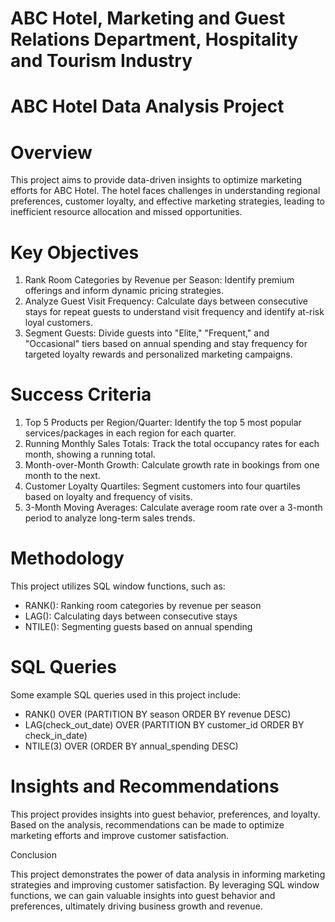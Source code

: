 # ABC Hotel, Marketing and Guest Relations Department, Hospitality and Tourism Industry

# ABC Hotel Data Analysis Project

# Overview

This project aims to provide data-driven insights to optimize marketing efforts for ABC Hotel. The hotel faces challenges in understanding regional preferences, customer loyalty, and effective marketing strategies, leading to inefficient resource allocation and missed opportunities.

# Key Objectives

1. Rank Room Categories by Revenue per Season: Identify premium offerings and inform dynamic pricing strategies.
2. Analyze Guest Visit Frequency: Calculate days between consecutive stays for repeat guests to understand visit frequency and identify at-risk loyal customers.
3. Segment Guests: Divide guests into "Elite," "Frequent," and "Occasional" tiers based on annual spending and stay frequency for targeted loyalty rewards and personalized marketing campaigns.

# Success Criteria

1. Top 5 Products per Region/Quarter: Identify the top 5 most popular services/packages in each region for each quarter.
2. Running Monthly Sales Totals: Track the total occupancy rates for each month, showing a running total.
3. Month-over-Month Growth: Calculate growth rate in bookings from one month to the next.
4. Customer Loyalty Quartiles: Segment customers into four quartiles based on loyalty and frequency of visits.
5. 3-Month Moving Averages: Calculate average room rate over a 3-month period to analyze long-term sales trends.

# Methodology

This project utilizes SQL window functions, such as:

- RANK(): Ranking room categories by revenue per season
- LAG(): Calculating days between consecutive stays
- NTILE(): Segmenting guests based on annual spending

# SQL Queries

Some example SQL queries used in this project include:

- RANK() OVER (PARTITION BY season ORDER BY revenue DESC)
- LAG(check_out_date) OVER (PARTITION BY customer_id ORDER BY check_in_date)
- NTILE(3) OVER (ORDER BY annual_spending DESC)

# Insights and Recommendations

This project provides insights into guest behavior, preferences, and loyalty. Based on the analysis, recommendations can be made to optimize marketing efforts and improve customer satisfaction.

Conclusion

This project demonstrates the power of data analysis in informing marketing strategies and improving customer satisfaction. By leveraging SQL window functions, we can gain valuable insights into guest behavior and preferences, ultimately driving business growth and revenue.
